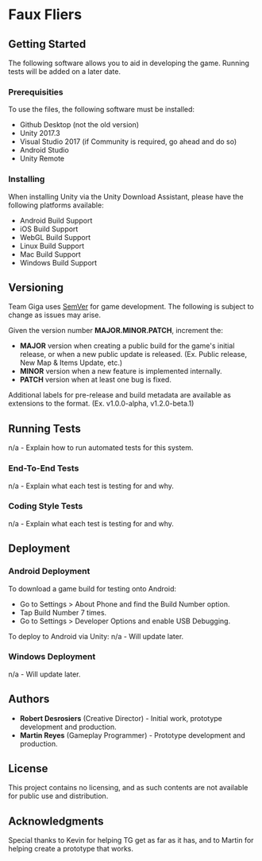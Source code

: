 # Faux Fliers

## Getting Started

The following software allows you to aid in developing the game. Running tests will be added on a later date.

### Prerequisities

To use the files, the following software must be installed:
* Github Desktop (not the old version)
* Unity 2017.3
* Visual Studio 2017 (if Community is required, go ahead and do so)
* Android Studio
* Unity Remote

### Installing

When installing Unity via the Unity Download Assistant, please have the following platforms available:
* Android Build Support
* iOS Build Support
* WebGL Build Support
* Linux Build Support
* Mac Build Support
* Windows Build Support

## Versioning

Team Giga uses [SemVer](https://semver.org/) for game development. The following is subject to change as issues may arise.

Given the version number **MAJOR.MINOR.PATCH**, increment the:
* **MAJOR** version when creating a public build for the game's initial release, or when a new public update is released. (Ex. Public release, New Map & Items Update, etc.)
* **MINOR** version when a new feature is implemented internally.
* **PATCH** version when at least one bug is fixed.

Additional labels for pre-release and build metadata are available as extensions to the format. (Ex. v1.0.0-alpha, v1.2.0-beta.1)

## Running Tests

n/a - Explain how to run automated tests for this system.

### End-To-End Tests

n/a - Explain what each test is testing for and why.

### Coding Style Tests

n/a - Explain what each test is testing for and why.

## Deployment

### Android Deployment

To download a game build for testing onto Android:
* Go to Settings > About Phone and find the Build Number option.
* Tap Build Number 7 times.
* Go to Settings > Developer Options and enable USB Debugging.

To deploy to Android via Unity:
n/a - Will update later.

### Windows Deployment

n/a - Will update later.

## Authors

* **Robert Desrosiers** (Creative Director) - Initial work, prototype development and production.
* **Martin Reyes** (Gameplay Programmer) - Prototype development and production.

## License

This project contains no licensing, and as such contents are not available for public use and distribution.

## Acknowledgments

Special thanks to Kevin for helping TG get as far as it has, and to Martin for helping create a prototype that works.
